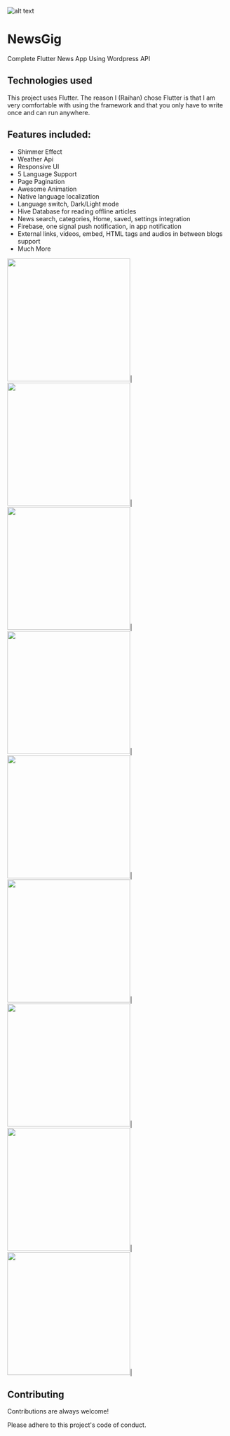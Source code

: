 
![alt text](https://raw.githubusercontent.com/ihraihan/Complete-Flutter-News-App/master/android/app/src/main/res/mipmap-xxxhdpi/ic_launcher.png?raw=true)
# NewsGig

Complete Flutter News App Using Wordpress API

## Technologies used

This project uses Flutter. The reason I (Raihan) chose Flutter is that I am very comfortable with using the framework and that you only have to write once and can run anywhere.

## Features included:
* Shimmer Effect
* Weather Api
* Responsive UI
* 5 Language Support
* Page Pagination
* Awesome Animation
* Native language localization
* Language switch, Dark/Light mode
* Hive Database for reading offline articles
* News search, categories, Home, saved, settings integration
* Firebase, one signal push notification, in app notification
* External links, videos, embed, HTML tags and audios in between blogs support
* Much More

<img src="https://github.com/ihraihan/Complete-Flutter-News-App/blob/master/screenshots/1%20(1).jpg" width="280">|&nbsp;&nbsp;
<img src="https://github.com/ihraihan/Complete-Flutter-News-App/blob/master/screenshots/1%20(3).jpg" width="280">|&nbsp;&nbsp;
<img src="https://github.com/ihraihan/Complete-Flutter-News-App/blob/master/screenshots/1%20(7).jpg" width="280">|&nbsp;&nbsp;
<img src="https://github.com/ihraihan/Complete-Flutter-News-App/blob/master/screenshots/1%20(9).jpg" width="280">|&nbsp;&nbsp;
<img src="https://github.com/ihraihan/Complete-Flutter-News-App/blob/master/screenshots/1%20(6).jpg" width="280">|&nbsp;&nbsp;
<img src="https://github.com/ihraihan/Complete-Flutter-News-App/blob/master/screenshots/1%20(10).jpg" width="280">|&nbsp;&nbsp;
<img src="https://github.com/ihraihan/Complete-Flutter-News-App/blob/master/screenshots/1%20(2).jpg" width="280">|&nbsp;&nbsp;
<img src="https://github.com/ihraihan/Complete-Flutter-News-App/blob/master/screenshots/1%20(5).jpg" width="280">|&nbsp;&nbsp;
<img src="https://github.com/ihraihan/Complete-Flutter-News-App/blob/master/screenshots/1%20(11).jpg" width="280">|



## Contributing
Contributions are always welcome!

Please adhere to this project's code of conduct.
